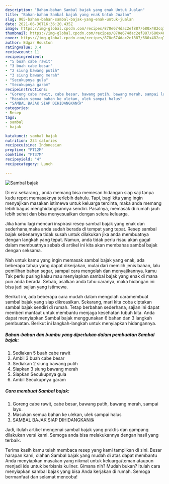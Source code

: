 ```yaml
---
description: "Bahan-bahan Sambal bajak yang enak Untuk Jualan"
title: "Bahan-bahan Sambal bajak yang enak Untuk Jualan"
slug: 905-bahan-bahan-sambal-bajak-yang-enak-untuk-jualan
date: 2021-06-30T16:36:20.435Z
image: https://img-global.cpcdn.com/recipes/870e674dac2ef887/680x482cq70/sambal-bajak-foto-resep-utama.jpg
thumbnail: https://img-global.cpcdn.com/recipes/870e674dac2ef887/680x482cq70/sambal-bajak-foto-resep-utama.jpg
cover: https://img-global.cpcdn.com/recipes/870e674dac2ef887/680x482cq70/sambal-bajak-foto-resep-utama.jpg
author: Edgar Houston
ratingvalue: 3.4
reviewcount: 11
recipeingredient:
- "5 buah cabe rawit"
- "3 buah cabe besar"
- "2 siung bawang putih"
- "3 siung bawang merah"
- "Secukupnya gula"
- "Secukupnya garam"
recipeinstructions:
- "Goreng cabe rawit, cabe besar, bawang putih, bawang merah, sampai layu."
- "Masukan semua bahan ke ulekan, ulek sampai halus"
- "SAMBAL BAJAK SIAP DIHIDANGKAN😘"
categories:
- Resep
tags:
- sambal
- bajak

katakunci: sambal bajak 
nutrition: 234 calories
recipecuisine: Indonesian
preptime: "PT12M"
cooktime: "PT37M"
recipeyield: "4"
recipecategory: Lunch

---
```



![Sambal bajak](https://img-global.cpcdn.com/recipes/870e674dac2ef887/680x482cq70/sambal-bajak-foto-resep-utama.jpg)

Di era  sekarang , anda memang bisa memesan hidangan siap saji tanpa kudu repot memasaknya terlebih dahulu. Tapi, bagi kita yang ingin menyajikan masakan istimewa untuk keluarga tercinta, maka anda memang lebih bagus menghidangkannya sendiri. Pasalnya, memasak di rumah jauh lebih sehat dan bisa menyesuaikan dengan selera keluarga.

Jika kamu lagi mencari inspirasi resep sambal bajak yang enak dan sederhana,maka anda sudah berada di tempat yang tepat. Resep sambal bajak  sebenarnya tidak susah untuk dilakukan jika anda membuatnya dengan langkah yang tepat. Namun, anda tidak perlu risau akan gagal dalam membuatnya 
sebab di artikel ini kita akan membahas sambal bajak dengan seksama.  



Nah untuk kamu yang ingin memasak sambal bajak yang enak, ada beberapa tahap yang dapat dikerjakan, mulai dari memilih jenis bahan, lalu pemilihan bahan segar, sampai cara mengolah dan menyajikannya. kamu Tak perlu pusing kalau mau menyiapkan sambal bajak yang enak di mana pun anda berada. Sebab, asalkan anda  tahu caranya, maka hidangan ini bisa jadi sajian yang istimewa.

Berikut ini, ada beberapa cara mudah dalam mengolah caramembuat sambal bajak yang siap dikreasikan. Sekarang, mari kita coba ciptakan sambal bajak sendiri di rumah. Tetap berbahan sederhana, sajian ini dapat memberi manfaat untuk membantu menjaga kesehatan tubuh kita. Anda dapat menyiapkan Sambal bajak menggunakan 6 bahan dan 3 langkah pembuatan. Berikut ini langkah-langkah untuk menyiapkan hidangannya.

<!--inarticleads1-->

##### Bahan-bahan dan bumbu yang diperlukan dalam pembuatan Sambal bajak:

1. Sediakan 5 buah cabe rawit
1. Ambil 3 buah cabe besar
1. Sediakan 2 siung bawang putih
1. Siapkan 3 siung bawang merah
1. Siapkan Secukupnya gula
1. Ambil Secukupnya garam




<!--inarticleads2-->

##### Cara membuat Sambal bajak:

1. Goreng cabe rawit, cabe besar, bawang putih, bawang merah, sampai layu.
1. Masukan semua bahan ke ulekan, ulek sampai halus
1. SAMBAL BAJAK SIAP DIHIDANGKAN😘




Jadi, itulah artikel mengenai  sambal bajak  yang praktis dan gampang dilakukan versi kami. Semoga anda bisa melakukannya dengan hasil yang terbaik. 

Terima kasih kamu telah membaca resep yang kami tampilkan di sini. Besar harapan kami, olahan  Sambal bajak yang mudah di atas dapat membantu Anda menyiapkan masakan yang nikmat untuk keluarga/teman ataupun menjadi ide untuk berbisnis kuliner. Gimana nih? Mudah bukan? Itulah cara menyiapkan sambal bajak yang bisa Anda kerjakan di rumah. Semoga bermanfaat dan selamat mencoba!

